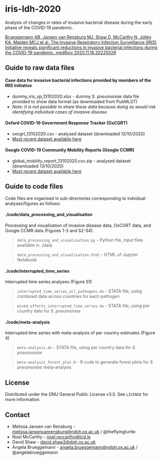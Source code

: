 # iris-ldh-2020

Analysis of changes in rates of invasive bacterial disease during the early phase of the COVID-19 pandemic.

[Brueggemann AB, Jansen van Rensburg MJ, Shaw D, McCarthy N, Jolley KA, Maiden MCJ et al. The Invasive Respiratory Infection Surveillance (IRIS) Initiative reveals significant reductions in invasive bacterial infections during the COVID-19 pandemic. medRxiv 2020.11.18.20225029](https://www.medrxiv.org/content/10.1101/2020.11.18.20225029v1)


## Guide to raw data files

#### Case data for invasive bacterial infections provided by members of the IRIS Initiative
* dummy_iris_sp_13102020.xlsx - dummy _S. pneumoniae_ data file provided to show data format (as downloaded from PubMLST)
* _Note: It is not possible to share these data because doing so would risk identifying individual cases of invasive disease._ 
#### Oxford COVID-19 Government Response Tracker (OxCGRT)
* oxcgrt_13102020.csv - analysed dataset (downloaded 13/10/2020)
* [Most recent dataset available here](https://www.bsg.ox.ac.uk/research/research-projects/covid-19-government-response-tracker)
#### Google COVID-19 Community Mobility Reports (Google CCMR)
* global_mobility_report_13102020.csv.zip - analysed dataset (downloaded 13/10/2020)
* [Most recent dataset available here](https://www.google.com/covid19/mobility/)


## Guide to code files

Code files are organised in sub-directories corresponding to indvidual analyses/figures as follows:

#### ./code/data_processing_and_visualisation
Processing and visualisation of invasive disease data, OxCGRT data, and Google CCMR data (Figures 1-3 and S2-S4).

> `data_processing_and_visualisation.py` - Python file, input files available in ./data

> `data_processing_and_visualisation.html` - HTML of Jupyter Notebook

#### ./code/interrupted_time_series
Interrupted time series analyses (Figure S1)

> `interrupted_time_series_all_pathogens.do` - STATA file, using combined data across countries for each pathogen

> `mixed_effects_interrupted_time_series.do` - STATA file, using per country data for _S. pneumoniae_

#### ./code/meta-analysis
Interrupted time series with meta-analysis of per country estimates (Figure 4)

> `meta-analysis.do` - STATA file, using per country data for _S. pneumoniae_

> `meta-analysis_forest_plot.R` - R code to generate forest plots for _S. pneumoniae_ meta-analysis

## License

Distributed under the GNU General Public License v3.0. See `LICENSE` for more information.


## Contact

* Melissa Jansen van Rensburg - melissa.jansenvanrensburg@ndph.ox.ac.uk / @theflyingturtle
* Noel McCarthy - noel.mccarthy@tcd.ie
* David Shaw - david.shaw2@dph.ox.ac.uk
* Angela Brueggemann - angela.brueggemann@ndph.ox.ac.uk / @angelabrueggemann
